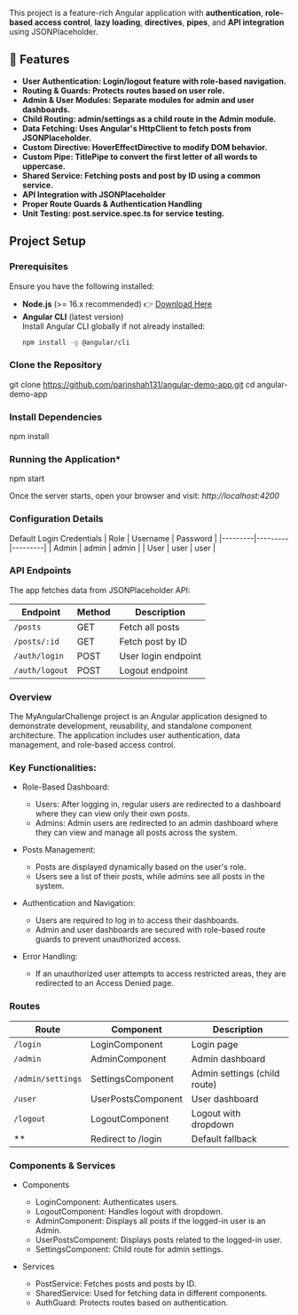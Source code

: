 This project is a feature-rich Angular application with **authentication**, **role-based access control**, **lazy loading**, **directives**, **pipes**, and **API integration** using JSONPlaceholder.

## 🚀 Features
 - **User Authentication: Login/logout feature with role-based navigation.**
 - **Routing & Guards: Protects routes based on user role.**  
 - **Admin & User Modules: Separate modules for admin and user dashboards.**  
 - **Child Routing: admin/settings as a child route in the Admin module.**  
 - **Data Fetching: Uses Angular's HttpClient to fetch posts from JSONPlaceholder.**  
 - **Custom Directive: HoverEffectDirective to modify DOM behavior.**  
 - **Custom Pipe: TitlePipe to convert the first letter of all words to uppercase.**  
 - **Shared Service: Fetching posts and post by ID using a common service.**  
 - **API Integration with JSONPlaceholder**  
 - **Proper Route Guards & Authentication Handling**  
 - **Unit Testing: post.service.spec.ts for service testing.**  

 ## Project Setup

 ### **Prerequisites**
Ensure you have the following installed:
- **Node.js** (>= 16.x recommended) 👉 [Download Here](https://nodejs.org/)
- **Angular CLI** (latest version)  
  Install Angular CLI globally if not already installed:
  ```sh
  npm install -g @angular/cli


### **Clone the Repository**
git clone https://github.com/parinshah131/angular-demo-app.git
cd angular-demo-app

### **Install Dependencies**
npm install

### **Running the Application***
npm start

Once the server starts, open your browser and visit:
*http://localhost:4200*

### **Configuration Details**

Default Login Credentials
| Role    | Username | Password |
|---------|---------|---------|
| Admin   | admin   | admin   |
| User    | user    | user    |

### **API Endpoints**

The app fetches data from JSONPlaceholder API:

| Endpoint            | Method | Description             |
|---------------------|--------|-------------------------|
| `/posts`           | GET    | Fetch all posts         |
| `/posts/:id`       | GET    | Fetch post by ID        |
| `/auth/login`      | POST   | User login endpoint     |
| `/auth/logout`     | POST   | Logout endpoint         |


### **Overview**

The MyAngularChallenge project is an Angular application designed to demonstrate development, reusability, and standalone component architecture. The application includes user authentication, data management, and role-based access control.

### **Key Functionalities:**

- Role-Based Dashboard:

  - Users: After logging in, regular users are redirected to a dashboard where they can view only their own posts.
  - Admins: Admin users are redirected to an admin dashboard where they can view and manage all posts across the system.

- Posts Management:
    - Posts are displayed dynamically based on the user's role.
    - Users see a list of their posts, while admins see all posts in the system.

- Authentication and Navigation:
   - Users are required to log in to access their dashboards.
   - Admin and user dashboards are secured with role-based route guards to prevent unauthorized access.

- Error Handling:
   - If an unauthorized user attempts to access restricted areas, they are redirected to an Access Denied page.

### **Routes**

| Route            | Component | Description             |
|---------------------|--------|-------------------------|
| `/login`           | LoginComponent    | Login page         |
| `/admin`       | AdminComponent    | Admin dashboard       |
| `/admin/settings`      | SettingsComponent   | Admin settings (child route)   |
| `/user`     | UserPostsComponent   | User dashboard       |
| `/logout`   | LogoutComponent   | Logout with dropdown |
| **          | Redirect to /login | Default fallback |


### **Components & Services**

  - Components
    - LoginComponent: Authenticates users.
    - LogoutComponent: Handles logout with dropdown.
    - AdminComponent: Displays all posts if the logged-in user is an Admin.
    - UserPostsComponent: Displays posts related to the logged-in user.
    - SettingsComponent: Child route for admin settings.
   
  - Services
    - PostService: Fetches posts and posts by ID.
    - SharedService: Used for fetching data in different components.
    - AuthGuard: Protects routes based on authentication.
